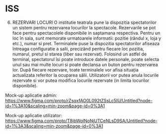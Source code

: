 # ISS
6. REZERVARI LOCURI 
O institutie teatrala pune la dispozitia spectatorilor un sistem pentru rezervarea locurilor la spectacole. Rezervarile se pot face pentru spectacolele disponibile in saptamana respectiva. Pentru un loc în sala, sunt memorate urmatoarele informatii: pozitie (rândul x, loja y etc.), numar si pret. Terminalele puse la dispozitia spectatorilor afiseaza întreaga configuratie a salii, precizând pentru fiecare loc pozitia, numarul, pretul si starea (liber sau rezervat). Folosind un astfel de terminal, spectatorul îsi poate introduce datele personale, poate selecta unul sau mai multe locuri si poate declansa un buton pentru rezervarea lor. După fiecare rezervare, toate terminalele vor afisa situația actualizata referitor la ocuparea sălii. Utilizatorii vor putea anula locurile rezervate si vor putea  modifica locurile rezervate (in limita locurilor disponibile).

Mock-up aplicatie admin: https://www.figma.com/proto/rZsqxfAO0L092tZSsLc5IU/Untitled?node-id=1%3A10&scaling=min-zoom&page-id=0%3A1

Mock-up aplicatie utilizator: https://www.figma.com/proto/T8jbWqINoNjUTCeNLsD9SA/Untitled?node-id=1%3A3&scaling=min-zoom&page-id=0%3A1
